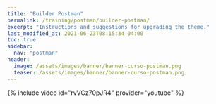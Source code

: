 ```yaml
---
title: "Builder Postman"
permalink: /training/postman/builder-postman/
excerpt: "Instructions and suggestions for upgrading the theme."
last_modified_at: 2021-06-23T08:15:34-04:00
toc: true
sidebar:
  nav: "postman"
header:
  image: /assets/images/banner/banner-curso-postman.png
  teaser: /assets/images/banner/banner-curso-postman.png
---
```


{% include video id="rvVCz70pJR4" provider="youtube" %}
